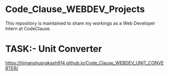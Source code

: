 # Code_Clause_WEBDEV_Projects

This repository is maintained to share my workings as a Web Developer Intern at CodeClause.


# TASK:- Unit Converter
https://himanshuprakash914.github.io/Code_Clause_WEBDEV_UNIT_CONVERTER/
